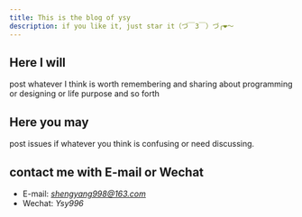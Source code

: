 ```yaml
---
title: This is the blog of ysy
description: if you like it, just star it（づ￣3￣）づ╭❤～
---
```

## Here I will
post whatever I think is worth remembering and sharing
about programming or designing or life purpose and so forth

## Here you may
post issues if whatever you think is confusing or need discussing.</li>

## contact me with E-mail or Wechat
- E-mail: *shengyang998@163.com*
- Wechat: *Ysy996*
